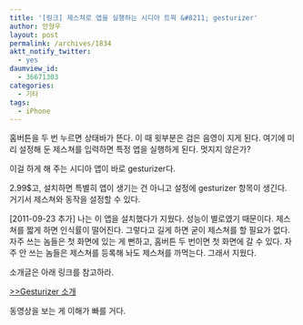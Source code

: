```yaml
---
title: '[링크] 제스쳐로 앱을 실행하는 시디아 트윅 &#8211; gesturizer'
author: 안형우
layout: post
permalink: /archives/1834
aktt_notify_twitter:
  - yes
daumview_id:
  - 36671303
categories:
  - 기타
tags:
  - iPhone
---
```

홈버튼을 두 번 누르면 상태바가 뜬다. 이 때 윗부분은 검은 음영이 지게 된다. 여기에 미리 설정해 둔 제스쳐를 입력하면 특정 앱을 실행하게 된다. 멋지지 않은가?

이걸 하게 해 주는 시디아 앱이 바로 gesturizer다.

2.99$고, 설치하면 특별히 앱이 생기는 건 아니고 설정에 gesturizer 항목이 생긴다. 거기서 제스쳐와 동작을 설정할 수 있다.

[2011-09-23 추가] 나는 이 앱을 설치했다가 지웠다. 성능이 별로였기 때문이다. 제스쳐를 짧게 하면 인식률이 떨어진다. 그렇다고 길게 하면 굳이 제스쳐를 할 필요가 없다. 자주 쓰는 놈들은 첫 화면에 있는 게 뻔하고, 홈버튼 두 번이면 첫 화면에 갈 수 있다. 자주 안 쓰는 놈들은 제스쳐를 등록해 놔도 제스쳐를 까먹는다. 그래서 지웠다.

소개글은 아래 링크를 참고하라.

[>>Gesturizer 소개][1]

동영상을 보는 게 이해가 빠를 거다.

 [1]: http://www.ultrasn0w.ca/2011/09/gesturizer-use-gestures-to-open-app-on.html